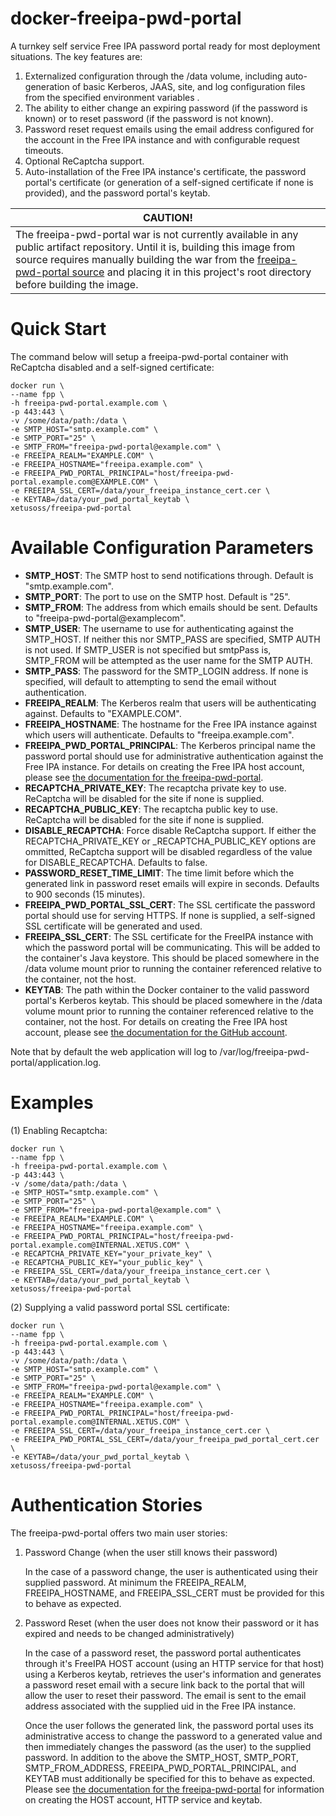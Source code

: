 # docker-freeipa-pwd-portal
A turnkey self service Free IPA password portal ready for most deployment situations. The key features are:

1. Externalized configuration through the /data volume, including auto-generation of basic Kerberos, JAAS, site, and log configuration files from the specified environment variables .
2. The ability to either change an expiring password (if the password is known) or to reset  password (if the password is not known).
2. Password reset request emails using the email address configured for the account in the Free IPA instance and with configurable request timeouts.
4. Optional ReCaptcha support.
5. Auto-installation of the Free IPA instance's certificate, the password portal's certificate (or generation of a self-signed certificate if none is provided), and the password portal's keytab.

|CAUTION!|
|--------|
|The freeipa-pwd-portal war is not currently available in any public artifact repository. Until it is, building this image from source requires manually building the war from the [freeipa-pwd-portal source](https://github.com/xetus-oss/freeipa-pwd-portal) and placing it in this project's root directory before building the image.|

# Quick Start

The command below will setup a freeipa-pwd-portal container with ReCaptcha disabled and a self-signed certificate:

```
docker run \
--name fpp \
-h freeipa-pwd-portal.example.com \
-p 443:443 \
-v /some/data/path:/data \
-e SMTP_HOST="smtp.example.com" \
-e SMTP_PORT="25" \
-e SMTP_FROM="freeipa-pwd-portal@example.com" \
-e FREEIPA_REALM="EXAMPLE.COM" \
-e FREEIPA_HOSTNAME="freeipa.example.com" \
-e FREEIPA_PWD_PORTAL_PRINCIPAL="host/freeipa-pwd-portal.example.com@EXAMPLE.COM" \
-e FREEIPA_SSL_CERT=/data/your_freeipa_instance_cert.cer \
-e KEYTAB=/data/your_pwd_portal_keytab \
xetusoss/freeipa-pwd-portal
```

# Available Configuration Parameters

* __SMTP_HOST__: The SMTP host to send notifications through. Default is "smtp.example.com".
* __SMTP_PORT__: The port to use on the SMTP host. Default is "25".
* __SMTP_FROM__: The address from which emails should be sent. Defaults to "freeipa-pwd-portal@examplecom".
* __SMTP_USER__: The username to use for authenticating against the SMTP_HOST. If neither this nor SMTP_PASS are specified, SMTP AUTH is not used. If SMTP_USER is not specified but smtpPass is, SMTP_FROM will be attempted as the user name for the SMTP AUTH.
* __SMTP_PASS__: The password for the SMTP_LOGIN address. If none is specified, will default to attempting to send the email without authentication.
* __FREEIPA_REALM__: The Kerberos realm that users will be authenticating against. Defaults to "EXAMPLE.COM".
* __FREEIPA_HOSTNAME__: The hostname for the Free IPA instance against which users will authenticate. Defaults to "freeipa.example.com".
* __FREEIPA_PWD_PORTAL_PRINCIPAL__: The Kerberos principal name the password portal should use for administrative authentication against the Free IPA instance. For details on creating the Free IPA host account, please see [the documentation for the freeipa-pwd-portal](https://github.com/xetus-oss/freeipa-pwd-portal).
* __RECAPTCHA_PRIVATE_KEY__: The recaptcha private key to use. ReCaptcha will be disabled for the site if none is supplied.
* __RECAPTCHA_PUBLIC_KEY__: The recaptcha public key to use. ReCaptcha will be disabled for the site if none is supplied.
* __DISABLE_RECAPTCHA__: Force disable ReCaptcha support. If either the RECAPTCHA_PRIVATE_KEY or _RECAPTCHA_PUBLIC_KEY options are ommitted, ReCaptcha support will be disabled regardless of the value for DISABLE_RECAPTCHA. Defaults to false.
* __PASSWORD_RESET_TIME_LIMIT__: The time limit before which the generated link in password reset emails will expire in seconds. Defaults to 900 seconds (15 minutes).
* __FREEIPA_PWD_PORTAL_SSL_CERT__: The SSL certificate the password portal should use for serving HTTPS. If none is supplied, a self-signed SSL certificate will be generated and used.
* __FREEIPA_SSL_CERT__: The SSL certificate for the FreeIPA instance with which the password portal will be communicating. This will be added to the container's Java keystore. This should be placed somewhere in the /data volume mount prior to running the container referenced relative to the container, not the host.
* __KEYTAB__: The path within the Docker container to the valid password portal's Kerberos keytab. This should be placed somewhere in the /data volume mount prior to running the container referenced relative to the container, not the host. For details on creating the Free IPA host account, please see [the documentation for the GitHub account](https://github.com/xetus-oss/freeipa-pwd-portal).

Note that by default the web application will log to /var/log/freeipa-pwd-portal/application.log.

# Examples

(1) Enabling Recaptcha:

```
docker run \
--name fpp \
-h freeipa-pwd-portal.example.com \
-p 443:443 \
-v /some/data/path:/data \
-e SMTP_HOST="smtp.example.com" \
-e SMTP_PORT="25" \
-e SMTP_FROM="freeipa-pwd-portal@example.com" \
-e FREEIPA_REALM="EXAMPLE.COM" \
-e FREEIPA_HOSTNAME="freeipa.example.com" \
-e FREEIPA_PWD_PORTAL_PRINCIPAL="host/freeipa-pwd-portal.example.com@INTERNAL.XETUS.COM" \
-e RECAPTCHA_PRIVATE_KEY="your_private_key" \
-e RECAPTCHA_PUBLIC_KEY="your_public_key" \
-e FREEIPA_SSL_CERT=/data/your_freeipa_instance_cert.cer \
-e KEYTAB=/data/your_pwd_portal_keytab \
xetusoss/freeipa-pwd-portal
```

(2) Supplying a valid password portal SSL certificate:

```
docker run \
--name fpp \
-h freeipa-pwd-portal.example.com \
-p 443:443 \
-v /some/data/path:/data \
-e SMTP_HOST="smtp.example.com" \
-e SMTP_PORT="25" \
-e SMTP_FROM="freeipa-pwd-portal@example.com" \
-e FREEIPA_REALM="EXAMPLE.COM" \
-e FREEIPA_HOSTNAME="freeipa.example.com" \
-e FREEIPA_PWD_PORTAL_PRINCIPAL="host/freeipa-pwd-portal.example.com@INTERNAL.XETUS.COM" \
-e FREEIPA_SSL_CERT=/data/your_freeipa_instance_cert.cer \
-e FREEIPA_PWD_PORTAL_SSL_CERT=/data/your_freeipa_pwd_portal_cert.cer \
-e KEYTAB=/data/your_pwd_portal_keytab \
xetusoss/freeipa-pwd-portal
```

# Authentication Stories

The freeipa-pwd-portal offers two main user stories:

1. Password Change (when the user still knows their password)

	In the case of a password change, the user is authenticated using their supplied password. At minimum the FREEIPA_REALM, FREEIPA_HOSTNAME, and FREEIPA_SSL_CERT must be provided for this to behave as expected.

2. Password Reset (when the user does not know their password or it has expired and needs to be changed administratively)

	In the case of a password reset, the password portal authenticates through it's FreeIPA HOST account (using an HTTP service for that host) using a Kerberos keytab, retrieves the user's information and generates a  password reset email with a secure link back to the portal that will allow the user to reset their password. The email is sent to the email address associated with the supplied uid in the Free IPA instance. 

	Once the user follows the generated link, the password portal uses its administrative access to change the password to a generated value and then immediately changes the password (as the user) to the supplied password. In addition to the above the SMTP_HOST, SMTP_PORT, SMTP_FROM_ADDRESS, FREEIPA_PWD_PORTAL_PRINCIPAL, and KEYTAB must additionally be specified for this to behave as expected. Please see [the documentation for the freeipa-pwd-portal](https://github.com/xetus-oss/freeipa-pwd-portal) for information on creating the HOST account, HTTP service and keytab.
